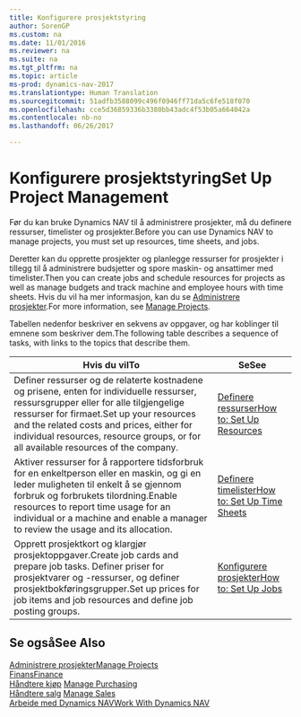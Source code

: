 ```yaml
---
title: Konfigurere prosjektstyring
author: SorenGP
ms.custom: na
ms.date: 11/01/2016
ms.reviewer: na
ms.suite: na
ms.tgt_pltfrm: na
ms.topic: article
ms-prod: dynamics-nav-2017
ms.translationtype: Human Translation
ms.sourcegitcommit: 51adfb3588099c496f0946ff71da5c6fe518f070
ms.openlocfilehash: cce5d36859336b3380bb43adc4f53b05a664042a
ms.contentlocale: nb-no
ms.lasthandoff: 06/26/2017

---
```


# <a name="set-up-project-management"></a><span data-ttu-id="2a9cd-102">Konfigurere prosjektstyring</span><span class="sxs-lookup"><span data-stu-id="2a9cd-102">Set Up Project Management</span></span>
<span data-ttu-id="2a9cd-103">Før du kan bruke Dynamics NAV til å administrere prosjekter, må du definere ressurser, timelister og prosjekter.</span><span class="sxs-lookup"><span data-stu-id="2a9cd-103">Before you can use Dynamics NAV to manage projects, you must set up resources, time sheets, and jobs.</span></span>

<span data-ttu-id="2a9cd-104">Deretter kan du opprette prosjekter og planlegge ressurser for prosjekter i tillegg til å administrere budsjetter og spore maskin- og ansattimer med timelister.</span><span class="sxs-lookup"><span data-stu-id="2a9cd-104">Then you can create jobs and schedule resources for projects as well as manage budgets and track machine and employee hours with time sheets.</span></span> <span data-ttu-id="2a9cd-105">Hvis du vil ha mer informasjon, kan du se [Administrere prosjekter](projects-manage-projects.md).</span><span class="sxs-lookup"><span data-stu-id="2a9cd-105">For more information, see [Manage Projects](projects-manage-projects.md).</span></span>  

<span data-ttu-id="2a9cd-106">Tabellen nedenfor beskriver en sekvens av oppgaver, og har koblinger til emnene som beskriver dem.</span><span class="sxs-lookup"><span data-stu-id="2a9cd-106">The following table describes a sequence of tasks, with links to the topics that describe them.</span></span>

|<span data-ttu-id="2a9cd-107">Hvis du vil</span><span class="sxs-lookup"><span data-stu-id="2a9cd-107">To</span></span> |<span data-ttu-id="2a9cd-108">Se</span><span class="sxs-lookup"><span data-stu-id="2a9cd-108">See</span></span> |
|---|----|
|<span data-ttu-id="2a9cd-109">Definer ressurser og de relaterte kostnadene og prisene, enten for individuelle ressurser, ressursgrupper eller for alle tilgjengelige ressurser for firmaet.</span><span class="sxs-lookup"><span data-stu-id="2a9cd-109">Set up your resources and the related costs and prices, either for individual resources, resource groups, or for all available resources of the company.</span></span>|[<span data-ttu-id="2a9cd-110">Definere ressurser</span><span class="sxs-lookup"><span data-stu-id="2a9cd-110">How to: Set Up Resources</span></span>](projects-how-setup-resources.md)|
|<span data-ttu-id="2a9cd-111">Aktiver ressurser for å rapportere tidsforbruk for en enkeltperson eller en maskin, og gi en leder muligheten til enkelt å se gjennom forbruk og forbrukets tilordning.</span><span class="sxs-lookup"><span data-stu-id="2a9cd-111">Enable resources to report time usage for an individual or a machine and enable a manager to review the usage and its allocation.</span></span>|[<span data-ttu-id="2a9cd-112">Definere timelister</span><span class="sxs-lookup"><span data-stu-id="2a9cd-112">How to: Set Up Time Sheets</span></span>](projects-how-setup-time-sheets.md)
|<span data-ttu-id="2a9cd-113">Opprett prosjektkort og klargjør prosjektoppgaver.</span><span class="sxs-lookup"><span data-stu-id="2a9cd-113">Create job cards and prepare job tasks.</span></span> <span data-ttu-id="2a9cd-114">Definer priser for prosjektvarer og -ressurser, og definer prosjektbokføringsgrupper.</span><span class="sxs-lookup"><span data-stu-id="2a9cd-114">Set up prices for job items and job resources and define job posting groups.</span></span>|[<span data-ttu-id="2a9cd-115">Konfigurere prosjekter</span><span class="sxs-lookup"><span data-stu-id="2a9cd-115">How to: Set Up Jobs</span></span>](projects-how-setup-jobs.md)|

## <a name="see-also"></a><span data-ttu-id="2a9cd-116">Se også</span><span class="sxs-lookup"><span data-stu-id="2a9cd-116">See Also</span></span>
[<span data-ttu-id="2a9cd-117">Administrere prosjekter</span><span class="sxs-lookup"><span data-stu-id="2a9cd-117">Manage Projects</span></span>](projects-manage-projects.md)  
[<span data-ttu-id="2a9cd-118">Finans</span><span class="sxs-lookup"><span data-stu-id="2a9cd-118">Finance</span></span>](finance-setup.md)  
<span data-ttu-id="2a9cd-119">[Håndtere kjøp](purchasing-manage-purchasing.md)       </span><span class="sxs-lookup"><span data-stu-id="2a9cd-119">[Manage Purchasing](purchasing-manage-purchasing.md)       </span></span>  
<span data-ttu-id="2a9cd-120">[Håndtere salg](sales-manage-sales.md)   </span><span class="sxs-lookup"><span data-stu-id="2a9cd-120">[Manage Sales](sales-manage-sales.md)   </span></span>  
[<span data-ttu-id="2a9cd-121">Arbeide med Dynamics NAV</span><span class="sxs-lookup"><span data-stu-id="2a9cd-121">Work With Dynamics NAV</span></span>](ui-work-product.md)  

